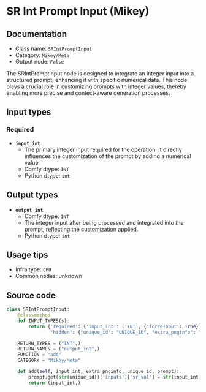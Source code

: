 # SR Int Prompt Input (Mikey)
## Documentation
- Class name: `SRIntPromptInput`
- Category: `Mikey/Meta`
- Output node: `False`

The SRIntPromptInput node is designed to integrate an integer input into a structured prompt, enhancing it with specific numerical data. This node plays a crucial role in customizing prompts with integer values, thereby enabling more precise and context-aware generation processes.
## Input types
### Required
- **`input_int`**
    - The primary integer input required for the operation. It directly influences the customization of the prompt by adding a numerical value.
    - Comfy dtype: `INT`
    - Python dtype: `int`
## Output types
- **`output_int`**
    - Comfy dtype: `INT`
    - The integer input after being processed and integrated into the prompt, reflecting the customization applied.
    - Python dtype: `int`
## Usage tips
- Infra type: `CPU`
- Common nodes: unknown


## Source code
```python
class SRIntPromptInput:
    @classmethod
    def INPUT_TYPES(s):
        return {'required': {'input_int': ('INT', {'forceInput': True}),},
                "hidden": {"unique_id": "UNIQUE_ID", "extra_pnginfo": "EXTRA_PNGINFO", "prompt": "PROMPT"}}

    RETURN_TYPES = ("INT",)
    RETURN_NAMES = ("output_int",)
    FUNCTION = "add"
    CATEGORY = "Mikey/Meta"

    def add(self, input_int, extra_pnginfo, unique_id, prompt):
        prompt.get(str(unique_id))['inputs']['sr_val'] = str(input_int)
        return (input_int,)

```
